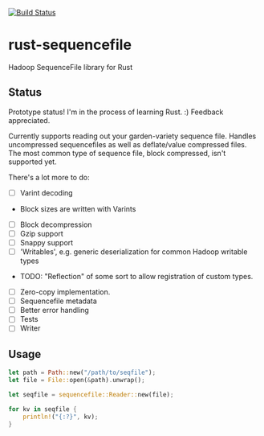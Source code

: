 [![Build Status](https://travis-ci.org/Xorlev/rust-sequencefile.svg?branch=master)](https://travis-ci.org/Xorlev/rust-sequencefile)

# rust-sequencefile
Hadoop SequenceFile library for Rust

## Status
Prototype status! I'm in the process of learning Rust. :) Feedback appreciated.

Currently supports reading out your garden-variety sequence file. Handles uncompressed sequencefiles
as well as deflate/value compressed files. The most common type of sequence file, block compressed,
isn't supported yet.

There's a lot more to do:
- [ ] Varint decoding
 - Block sizes are written with Varints
- [ ] Block decompression
- [ ] Gzip support
- [ ] Snappy support
- [ ] 'Writables', e.g. generic deserialization for common Hadoop writable types
 - TODO: "Reflection" of some sort to allow registration of custom types.
- [ ] Zero-copy implementation.
- [ ] Sequencefile metadata
- [ ] Better error handling
- [ ] Tests
- [ ] Writer

## Usage
```rust
let path = Path::new("/path/to/seqfile");
let file = File::open(&path).unwrap();

let seqfile = sequencefile::Reader::new(file);

for kv in seqfile {
    println!("{:?}", kv);
}
```
